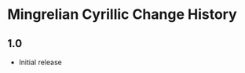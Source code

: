 Mingrelian Cyrillic Change History
====================

1.0 
----------------------
* Initial release 
